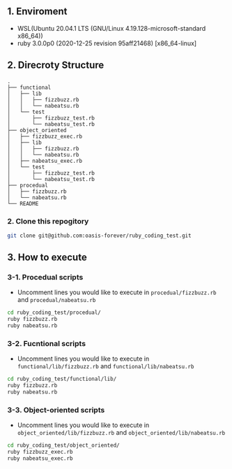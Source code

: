 ## 1. Enviroment

* WSL(Ubuntu 20.04.1 LTS (GNU/Linux 4.19.128-microsoft-standard x86_64))
* ruby 3.0.0p0 (2020-12-25 revision 95aff21468) [x86_64-linux]

## 2. Direcroty Structure

```
.
├── functional
│   ├── lib
│   │   ├── fizzbuzz.rb
│   │   └── nabeatsu.rb
│   └── test
│       ├── fizzbuzz_test.rb
│       └── nabeatsu_test.rb
├── object_oriented
│   ├── fizzbuzz_exec.rb
│   ├── lib
│   │   ├── fizzbuzz.rb
│   │   └── nabeatsu.rb
│   ├── nabeatsu_exec.rb
│   └── test
│       ├── fizzbuzz_test.rb
│       └── nabeatsu_test.rb
├── procedual
│   ├── fizzbuzz.rb
│   └── nabeatsu.rb
└── README
```

### 2. Clone this repogitory

```bash
git clone git@github.com:oasis-forever/ruby_coding_test.git
```

## 3. How to execute

### 3-1. Procedual scripts

* Uncomment lines you would like to execute in `procedual/fizzbuzz.rb` and `procedual/nabeatsu.rb`

```bash
cd ruby_coding_test/procedual/
ruby fizzbuzz.rb
ruby nabeatsu.rb
```

### 3-2. Fucntional scripts

* Uncomment lines you would like to execute in `functional/lib/fizzbuzz.rb` and `functional/lib/nabeatsu.rb`

```bash
cd ruby_coding_test/functional/lib/
ruby fizzbuzz.rb
ruby nabeatsu.rb
```

### 3-3. Object-oriented scripts

* Uncomment lines you would like to execute in `object_oriented/lib/fizzbuzz.rb` and `object_oriented/lib/nabeatsu.rb`

```bash
cd ruby_coding_test/object_oriented/
ruby fizzbuzz_exec.rb
ruby nabeatsu_exec.rb
```
